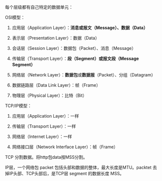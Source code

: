每个层级都有自己特定的数据单元：

OSI模型：

1. 应用层（Application Layer）：**消息或报文（Message）、数据（Data）**

2. 表示层（Presentation Layer）：数据（Data）

3. 会话层（Session Layer）：数据包（Packet）、消息（Message）

4. 传输层（Transport Layer）：**段（Segment）或报文段（Message Segment）**

5. 网络层（Network Layer）：**数据包**或**数据报**（Packet）、分组（Datagram）

6. 数据链路层（Data Link Layer）：帧（Frame）

7. 物理层（Physical Layer）：比特（Bit）




TCP/IP模型：

1. 应用层（Application Layer）：一样

2. 传输层（Transport Layer）：一样

3. 网络层（Internet Layer）：一样

4. 网络接口层（Network Interface Layer）：帧（Frame）




TCP 分割数据。将http包data按MSS分割。

IP层，一个网络包 packet 包括头部和数据的整体，最大长度是MTU。packtet 去掉IP头部、TCP头部后，是TCP层 segment 的数据长度 MSS。

